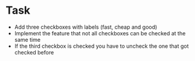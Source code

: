 # Task

- Add three checkboxes with labels (fast, cheap and good)
- Implement the feature that not all checkboxes can be checked at the same time
- If the third checkbox is checked you have to uncheck the one that got checked before
